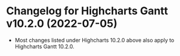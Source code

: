 # Changelog for Highcharts Gantt v10.2.0 (2022-07-05)

- Most changes listed under Highcharts 10.2.0 above also apply to Highcharts Gantt 10.2.0.
